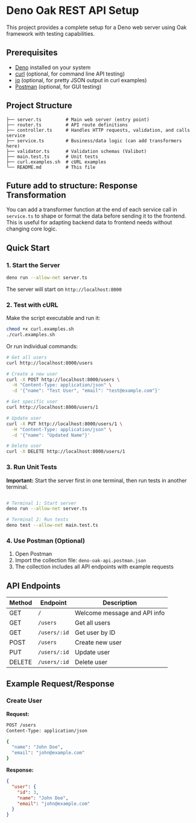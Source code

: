 # Deno Oak REST API Setup

This project provides a complete setup for a Deno web server using Oak framework with testing capabilities.

## Prerequisites

- [Deno](https://deno.land/) installed on your system
- [curl](https://curl.se/) (optional, for command line API testing)
- [jq](https://stedolan.github.io/jq/) (optional, for pretty JSON output in curl examples)
- [Postman](https://www.postman.com/) (optional, for GUI testing)

## Project Structure

```
├── server.ts         # Main web server (entry point)
├── router.ts         # API route definitions
├── controller.ts     # Handles HTTP requests, validation, and calls service
├── service.ts        # Business/data logic (can add transformers here)
├── validator.ts      # Validation schemas (Valibot)
├── main.test.ts      # Unit tests
├── curl.examples.sh  # cURL examples
└── README.md         # This file
```
## Future add to structure: Response Transformation

You can add a transformer function at the end of each service call in `service.ts` to shape or format the data before sending it to the frontend. This is useful for adapting backend data to frontend needs without changing core logic.

## Quick Start

### 1. Start the Server


```bash
deno run --allow-net server.ts
```

The server will start on `http://localhost:8000`

### 2. Test with cURL

Make the script executable and run it:

```bash
chmod +x curl.examples.sh
./curl.examples.sh
```

Or run individual commands:

```bash
# Get all users
curl http://localhost:8000/users

# Create a new user
curl -X POST http://localhost:8000/users \
  -H "Content-Type: application/json" \
  -d '{"name": "Test User", "email": "test@example.com"}'

# Get specific user
curl http://localhost:8000/users/1

# Update user
curl -X PUT http://localhost:8000/users/1 \
  -H "Content-Type: application/json" \
  -d '{"name": "Updated Name"}'

# Delete user
curl -X DELETE http://localhost:8000/users/1
```

### 3. Run Unit Tests

**Important:** Start the server first in one terminal, then run tests in another terminal.

```bash

# Terminal 1: Start server
deno run --allow-net server.ts

# Terminal 2: Run tests
deno test --allow-net main.test.ts
```

### 4. Use Postman (Optional)

1. Open Postman
2. Import the collection file: `deno-oak-api.postman.json`
3. The collection includes all API endpoints with example requests

## API Endpoints

| Method | Endpoint | Description |
|--------|----------|-------------|
| GET    | `/`      | Welcome message and API info |
| GET    | `/users` | Get all users |
| GET    | `/users/:id` | Get user by ID |
| POST   | `/users` | Create new user |
| PUT    | `/users/:id` | Update user |
| DELETE | `/users/:id` | Delete user |

## Example Request/Response

### Create User
**Request:**
```bash
POST /users
Content-Type: application/json

{
  "name": "John Doe",
  "email": "john@example.com"
}
```

**Response:**
```json
{
  "user": {
    "id": 3,
    "name": "John Doe", 
    "email": "john@example.com"
  }
}
```
